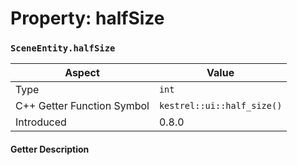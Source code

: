 
# Property: halfSize
### `SceneEntity.halfSize`

| Aspect | Value |
| --- | --- |
| Type | `int` |
| C++ Getter Function Symbol | `kestrel::ui::half_size()` |
| Introduced | 0.8.0 |

#### Getter Description

